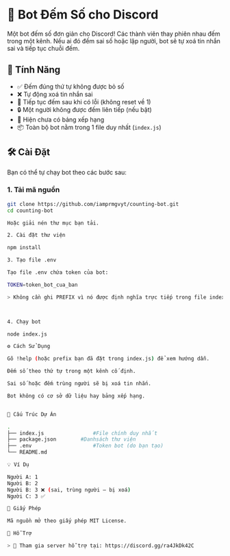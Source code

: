 # 🧮 Bot Đếm Số cho Discord

Một bot đếm số đơn giản cho Discord! Các thành viên thay phiên nhau đếm trong một kênh. Nếu ai đó đếm sai số hoặc lặp người, bot sẽ tự xoá tin nhắn sai và tiếp tục chuỗi đếm.

## 🚀 Tính Năng

- ✅ Đếm đúng thứ tự không được bỏ số  
- ❌ Tự động xoá tin nhắn sai  
- 🔁 Tiếp tục đếm sau khi có lỗi (không reset về 1)  
- 🔒 Một người không được đếm liên tiếp (nếu bật)  
- 🔕 Hiện chưa có bảng xếp hạng  
- 📦 Toàn bộ bot nằm trong 1 file duy nhất (`index.js`)

## 🛠️ Cài Đặt

Bạn có thể tự chạy bot theo các bước sau:

### 1. Tải mã nguồn

```bash
git clone https://github.com/iamprmgvyt/counting-bot.git
cd counting-bot

Hoặc giải nén thư mục bạn tải.

2. Cài đặt thư viện

npm install

3. Tạo file .env

Tạo file .env chứa token của bot:

TOKEN=token_bot_cua_ban

> Không cần ghi PREFIX vì nó được định nghĩa trực tiếp trong file index.js.



4. Chạy bot

node index.js

⚙️ Cách Sử Dụng

Gõ !help (hoặc prefix bạn đã đặt trong index.js) để xem hướng dẫn.

Đếm số theo thứ tự trong một kênh cố định.

Sai số hoặc đếm trùng người sẽ bị xoá tin nhắn.

Bot không có cơ sở dữ liệu hay bảng xếp hạng.


📁 Cấu Trúc Dự Án

.
├── index.js                #File chính duy nhất
├── package.json        #Danhsách thư viện
├── .env                    #Token bot (do bạn tạo)
└── README.md

💡 Ví Dụ

Người A: 1  
Người B: 2  
Người B: 3 ❌ (sai, trùng người – bị xoá)  
Người C: 3 ✅

📜 Giấy Phép

Mã nguồn mở theo giấy phép MIT License.

💬 Hỗ Trợ

> 🧠 Tham gia server hỗ trợ tại: https://discord.gg/ra4JkDk42C


